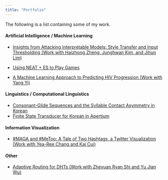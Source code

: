 ```yaml
---
title: "Portfolio"
---
```


The following is a list containing some of my work.


#### Artificial Intelligence / Machine Learning
- [Insights from Attacking Interpretable Models: Style Transfer and Input Thresholding (Work with Haizhong Zheng, Junghwan Kim, and Jihun Lim)](https://github.com/mindojune/mindojune.github.io/blob/master/_data/eecs598_012_project.pdf)

- [Using NEAT + ES to Play Games](https://github.com/mindojune/mindojune.github.io/blob/master/_data/cs81.pdf)

- [A Machine Learning Approach to Predicting HIV Progression (Work with Yang Yi)](https://github.com/mindojune/mindojune.github.io/blob/master/_data/cs68.pdf)


#### Linguistics / Computational Linguistics
- [Consonant-Glide Sequences and the Syllable Contact Asymmetry in Korean](https://github.com/mindojune/mindojune.github.io/blob/master/_data/ling85.pdf)
- [Finite State Transducer for Korean in Apertium](https://github.com/mindojune/kor-transducer)



#### Information Visualization
- [#MAGA and #MeToo: A Tale of Two Hashtags, a Twitter Visualization (Work with Yea-Ree Chang and Kai Cui)](https://cyearee.github.io/twitter_visualization/index.html)

#### Other
-  [Adaptive Routing for DHTs (Work with Zheyuan Ryan Shi and Yu Jian Wu)](https://github.com/mindojune/mindojune.github.io/blob/master/_data/cs87_project.pdf)

<!---
Should I include every work that's appropriate in length and quality, without considering its relevance?
-->
